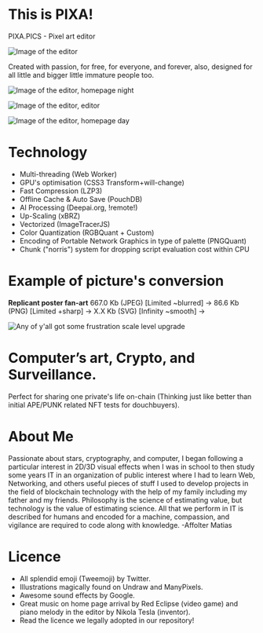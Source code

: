 # This is PIXA!

PIXA.PICS - Pixel art editor

![Image of the editor](https://github.com/pixa-pics/pixa-pics.github.io/blob/main/src/images/markechicks.jpeg)

Created with passion, for free, for everyone, and forever, also, designed for all little and bigger little immature people too.

![Image of the editor, homepage night](https://github.com/pixa-pics/pixa-pics.github.io/blob/main/doc/screenshots/ScreenshotHomeTwo.png)

![Image of the editor, editor](https://github.com/pixa-pics/pixa-pics.github.io/blob/main/doc/screenshots/ScreenshotEditor.png)

![Image of the editor, homepage day](https://github.com/pixa-pics/pixa-pics.github.io/blob/main/doc/screenshots/ScreenshotHomeOne.png)

# Technology

 * Multi-threading (Web Worker)
 * GPU's optimisation (CSS3 Transform+will-change)
 * Fast Compression (LZP3)
 * Offline Cache & Auto Save (PouchDB)
 * AI Processing (Deepai.org, !remote!)
 * Up-Scaling (xBRZ)
 * Vectorized (ImageTracerJS)
 * Color Quantization (RGBQuant + Custom)
 * Encoding of Portable Network Graphics in type of palette (PNGQuant)
 * Chunk ("norris") system for dropping script evaluation cost within CPU

# Example of picture's conversion

**Replicant poster fan-art** 667.0 Kb (JPEG) [Limited ~blurred] -> 86.6 Kb (PNG) [Limited +sharp] -> X.X Kb (SVG) [Infinity ~smooth] -> 

![Any of y'all got some frustration scale level upgrade](https://github.com/pixa-pics/pixa-pics.github.io/blob/main/src/images/markechicks.jpeg)

# Computer’s art, Crypto, and Surveillance.

Perfect for sharing one private's life on-chain (Thinking just like better than initial APE/PUNK related NFT tests for douchbuyers).

# About Me

Passionate about stars, cryptography, and computer, I began following a particular interest in 2D/3D visual effects when I was in school to then study some years IT in an organization of public interest where I had to learn Web, Networking, and others useful pieces of stuff I used to develop projects in the field of blockchain technology with the help of my family including my father and my friends.
Philosophy is the science of estimating value, but technology is the value of estimating science. All that we perform in IT is described for humans and encoded for a machine, compassion, and vigilance are required to code along with knowledge.
-Affolter Matias

# Licence

 * All splendid emoji (Tweemoji) by Twitter.
 * Illustrations magically found on Undraw and ManyPixels.
 * Awesome sound effects by Google.
 * Great music on home page arrival by Red Eclipse (video game) and piano melody in the editor by Nikola Tesla (inventor).
 * Read the licence we legally adopted in our repository!